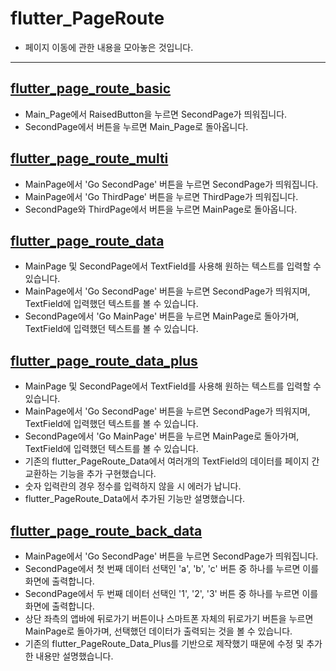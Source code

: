 # flutter_PageRoute

- 페이지 이동에 관한 내용을 모아놓은 것입니다.

-----------------------

## [flutter_page_route_basic](https://github.com/OOGEE/Flutter/tree/master/flutter_PageRoute/flutter_page_route_basic)

- Main_Page에서 RaisedButton을 누르면 SecondPage가 띄워집니다.
- SecondPage에서 버튼을 누르면 Main_Page로 돌아옵니다.

## [flutter_page_route_multi](https://github.com/OOGEE/Flutter/tree/master/flutter_PageRoute/flutter_page_route_multi)

- MainPage에서 'Go SecondPage' 버튼을 누르면 SecondPage가 띄워집니다.
- MainPage에서 'Go ThirdPage' 버튼을 누르면 ThirdPage가 띄워집니다.
- SecondPage와 ThirdPage에서 버튼을 누르면 MainPage로 돌아옵니다.

## [flutter_page_route_data](https://github.com/OOGEE/Flutter/tree/master/flutter_PageRoute/flutter_page_route_data)

- MainPage 및 SecondPage에서 TextField를 사용해 원하는 텍스트를 입력할 수 있습니다.
- MainPage에서 'Go SecondPage' 버튼을 누르면 SecondPage가 띄워지며, TextField에 입력했던 텍스트를 볼 수 있습니다.
- SecondPage에서 'Go MainPage' 버튼을 누르면 MainPage로 돌아가며, TextField에 입력했던 텍스트를 볼 수 있습니다.

## [flutter_page_route_data_plus](https://github.com/OOGEE/Flutter/tree/master/flutter_PageRoute/flutter_page_route_data_plus)

- MainPage 및 SecondPage에서 TextField를 사용해 원하는 텍스트를 입력할 수 있습니다.
- MainPage에서 'Go SecondPage' 버튼을 누르면 SecondPage가 띄워지며, TextField에 입력했던 텍스트를 볼 수 있습니다.
- SecondPage에서 'Go MainPage' 버튼을 누르면 MainPage로 돌아가며, TextField에 입력했던 텍스트를 볼 수 있습니다.
- 기존의 flutter_PageRoute_Data에서 여러개의 TextField의 데이터를 페이지 간 교환하는 기능을 추가 구현했습니다.
- 숫자 입력란의 경우 정수를 입력하지 않을 시 에러가 납니다.
- flutter_PageRoute_Data에서 추가된 기능만 설명했습니다.

## [flutter_page_route_back_data](https://github.com/OOGEE/Flutter/tree/master/flutter_PageRoute/flutter_page_route_back_data)

- MainPage에서 'Go SecondPage' 버튼을 누르면 SecondPage가 띄워집니다.
- SecondPage에서 첫 번째 데이터 선택인 'a', 'b', 'c' 버튼 중 하나를 누르면 이를 화면에 출력합니다.
- SecondPage에서 두 번째 데이터 선택인 '1', '2', '3' 버튼 중 하나를 누르면 이를 화면에 출력합니다.
- 상단 좌측의 앱바에 뒤로가기 버튼이나 스마트폰 자체의 뒤로가기 버튼을 누르면 MainPage로 돌아가며, 선택했던 데이터가 출력되는 것을 볼 수 있습니다.
- 기존의 flutter_PageRoute_Data_Plus를 기반으로 제작했기 때문에 수정 및 추가한 내용만 설명했습니다.